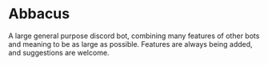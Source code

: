 # Abbacus
A large general purpose discord bot, combining many features of other bots and meaning to be as large as possible. Features are always being added, and suggestions are welcome.